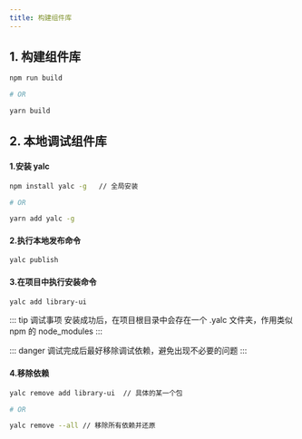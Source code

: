 ```yaml
---
title: 构建组件库
---
```


## 1. 构建组件库

```bash
npm run build

# OR

yarn build
```

## 2. 本地调试组件库

#### 1.安装 yalc

```bash
npm install yalc -g   // 全局安装

# OR

yarn add yalc -g
```

#### 2.执行本地发布命令

```bash
yalc publish
```

#### 3.在项目中执行安装命令

```bash
yalc add library-ui
```

::: tip 调试事项
安装成功后，在项目根目录中会存在一个 .yalc 文件夹，作用类似 npm 的 node_modules
:::

::: danger
调试完成后最好移除调试依赖，避免出现不必要的问题
:::

#### 4.移除依赖

```bash
yalc remove add library-ui  // 具体的某一个包

# OR

yalc remove --all // 移除所有依赖并还原
```
